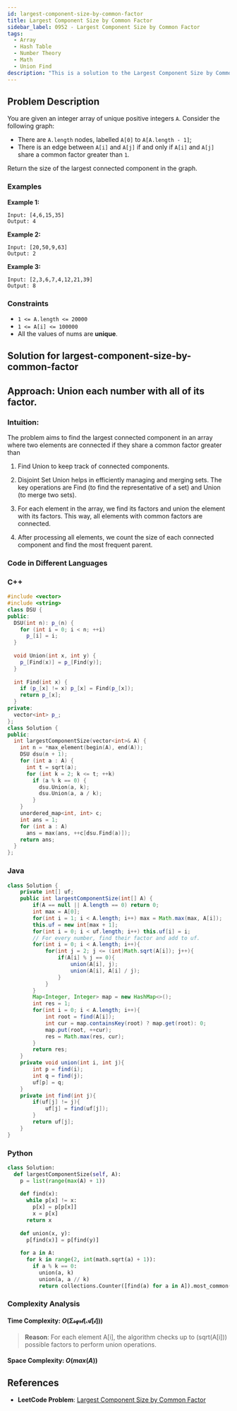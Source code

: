 ```yaml
---
id: largest-component-size-by-common-factor
title: Largest Component Size by Common Factor
sidebar_label: 0952 - Largest Component Size by Common Factor
tags:
  - Array
  - Hash Table
  - Number Theory
  - Math
  - Union Find
description: "This is a solution to the Largest Component Size by Common Factor problem on LeetCode."
---
```


## Problem Description

You are given an integer array of unique positive integers `A`. Consider the following graph:
* There are `A.length` nodes, labelled `A[0]` to `A[A.length - 1]`;
* There is an edge between `A[i]` and `A[j]` if and only if `A[i]` and `A[j]` share a common factor greater than `1`.

Return the size of the largest connected component in the graph.

### Examples

**Example 1:**

```
Input: [4,6,15,35]
Output: 4
```
**Example 2:**

```
Input: [20,50,9,63]
Output: 2
```

**Example 3:**

```
Input: [2,3,6,7,4,12,21,39]
Output: 8
```

### Constraints
* `1 <= A.length <= 20000`
* `1 <= A[i] <= 100000`
* All the values of nums are **unique**.

## Solution for largest-component-size-by-common-factor

## Approach: Union each number with all of its factor.
### Intuition:
The problem aims to find the largest connected component in an array where two elements are connected if they share a common factor greater than 

1. Find Union to keep track of connected components.

2. Disjoint Set Union helps in efficiently managing and merging sets.
  The key operations are Find (to find the representative of a set) and Union (to merge two sets).

3. For each element in the array, we find its factors and union the
  element with its factors. This way, all elements with common factors are connected.

4. After processing all elements, we count the size of each connected
  component and find the most frequent parent.
       
### Code in Different Languages

### C++

```cpp
#include <vector>
#include <string>
class DSU {
public:
  DSU(int n): p_(n) {
    for (int i = 0; i < n; ++i)
      p_[i] = i;
  }
  
  void Union(int x, int y) {
    p_[Find(x)] = p_[Find(y)];
  }
  
  int Find(int x) {
    if (p_[x] != x) p_[x] = Find(p_[x]);
    return p_[x];
  }
private:
  vector<int> p_;
};
class Solution {
public:
  int largestComponentSize(vector<int>& A) {    
    int n = *max_element(begin(A), end(A));
    DSU dsu(n + 1);
    for (int a : A) {
      int t = sqrt(a);
      for (int k = 2; k <= t; ++k)
        if (a % k == 0) {
          dsu.Union(a, k);
          dsu.Union(a, a / k);
        }
    }
    unordered_map<int, int> c;
    int ans = 1;
    for (int a : A)
      ans = max(ans, ++c[dsu.Find(a)]);    
    return ans;
  }
};


```

### Java

```java
class Solution {
    private int[] uf;
    public int largestComponentSize(int[] A) {
        if(A == null || A.length == 0) return 0;
        int max = A[0];
        for(int i = 1; i < A.length; i++) max = Math.max(max, A[i]);
        this.uf = new int[max + 1];
        for(int i = 0; i < uf.length; i++) this.uf[i] = i;
        // For every number, find their factor and add to uf.
        for(int i = 0; i < A.length; i++){
            for(int j = 2; j <= (int)Math.sqrt(A[i]); j++){
                if(A[i] % j == 0){
                    union(A[i], j);
                    union(A[i], A[i] / j);
                }
            }
        }
        Map<Integer, Integer> map = new HashMap<>();
        int res = 1;
        for(int i = 0; i < A.length; i++){
            int root = find(A[i]);
            int cur = map.containsKey(root) ? map.get(root): 0;
            map.put(root, ++cur);
            res = Math.max(res, cur);
        }
        return res;
    }
    private void union(int i, int j){
        int p = find(i);
        int q = find(j);
        uf[p] = q;
    }
    private int find(int j){
        if(uf[j] != j){
            uf[j] = find(uf[j]);
        }
        return uf[j];
    }
}
```
### Python

```python
class Solution:
  def largestComponentSize(self, A):
    p = list(range(max(A) + 1))
       
    def find(x):
      while p[x] != x:
        p[x] = p[p[x]]
        x = p[x]
      return x
    
    def union(x, y):
      p[find(x)] = p[find(y)]      
      
    for a in A:     
      for k in range(2, int(math.sqrt(a) + 1)):        
        if a % k == 0:
          union(a, k)
          union(a, a // k)
          return collections.Counter([find(a) for a in A]).most_common(1)[0][1]
```
</TabItem>
</Tabs>

### Complexity Analysis

#### Time Complexity: $O(\mathcal{Σsqrt(A[i])})$

> **Reason**: For each element A[i], the algorithm checks up to (sqrt(A[i])) possible factors to perform union operations.

#### Space Complexity: $O(max(A))$

## References

- **LeetCode Problem**: [Largest Component Size by Common Factor](https://leetcode.com/problems/largest-component-size-by-common-factor/)

